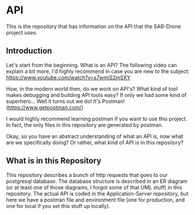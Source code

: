 # API
This is the repository that has information on the API that the SAR-Drone project uses.


## Introduction

Let's start from the beginning. What is an API? The following video can explain a bit more, I'd highly recommend in case you are new to the subject: https://www.youtube.com/watch?v=s7wmiS2mSXY

How, in the modern world then, do we work on API's? What kind of tool makes debugging and building API tools easy? If only we had some kind of superhero...
Well it turns out we do! It's Postman! (https://www.getpostman.com/)

I would highly recommend learning postman if you want to use this project. In fact, the only files in this repository are generated by postman.

Okay, so you have an abstract understanding of what an API is, now what are we specifically doing? Or rather, what kind of API is in this repository?

## What is in this Repository

This repository describes a bunch of http requests that goes to our postgresql database. The database structure is described in an ER diagram (or at least one of those diagrams, I forgot some of that UML stuff) in this repository. The actual API is coded in the Application-Server repository, but here we have a postman file and environment file (one for production, and one for local if you set this stuff up locally).
